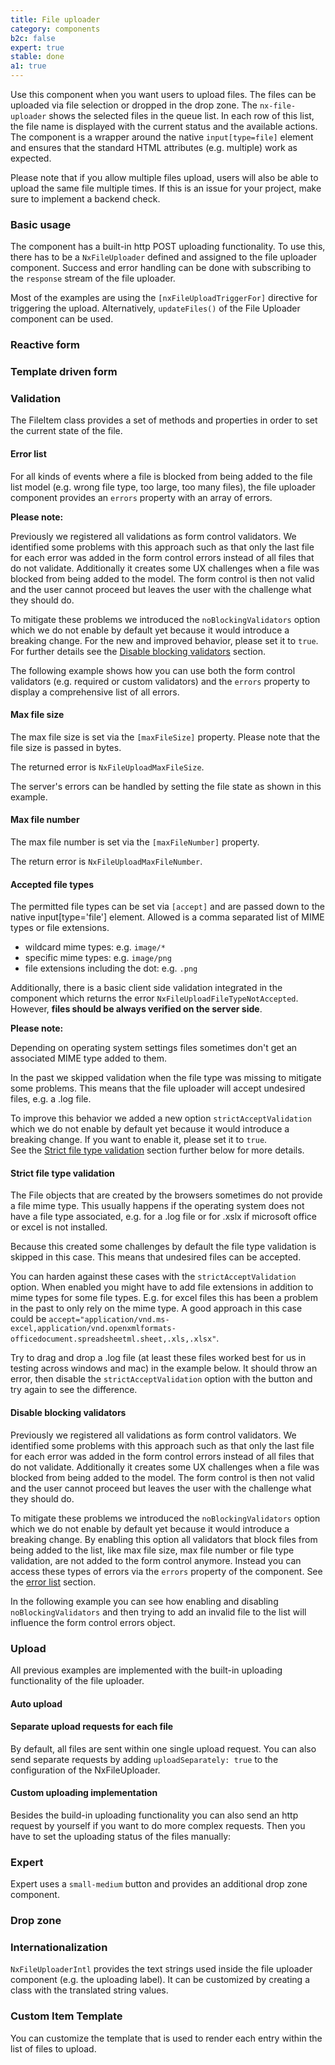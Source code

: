```yaml
---
title: File uploader
category: components
b2c: false
expert: true
stable: done
a1: true
---
```


Use this component when you want users to upload files. The files can be uploaded via file selection or dropped in the drop zone. The `nx-file-uploader` shows the selected files in the queue list. In each row of this list, the file name is displayed with the current status and the available actions. The component is a wrapper around the native `input[type=file]` element and ensures that the standard HTML attributes (e.g. multiple) work as expected.

Please note that if you allow multiple files upload, users will also be able to upload the same file multiple times. If this is an issue for your project, make sure to implement a backend check.

### Basic usage

The component has a built-in http POST uploading functionality. To use this, there has to be a `NxFileUploader` defined and assigned to the file uploader component. Success and error handling can be done with subscribing to the `response` stream of the file uploader.

Most of the examples are using the `[nxFileUploadTriggerFor]` directive for triggering the upload. Alternatively, `updateFiles()` of the File Uploader component can be used.

<!-- example(file-uploader-basic) -->

### Reactive form

<!-- example(file-uploader-reactive) -->

### Template driven form

<!-- example(file-uploader-template-driven) -->

### Validation

The FileItem class provides a set of methods and properties in order to set the current state of the file.

#### Error list
For all kinds of events where a file is blocked from being added to the file list model (e.g. wrong file type, too large, too many files), the file uploader component provides an `errors` property with an array of errors.

<div class="docs-deprecation-warning">
    <strong>Please note: </strong><br>
    <p>Previously we registered all validations as form control validators. We identified some problems with this approach such as that only the last file for each error was added in the form control errors instead of all files that do not validate. Additionally it creates some UX challenges when a file was blocked from being added to the model. The form control is then not valid and the user cannot proceed but leaves the user with the challenge what they should do.</p>
    <p>To mitigate these problems we introduced the <code>noBlockingValidators</code> option which we do not enable by default yet because it would introduce a breaking change. For the new and improved behavior, please set it to <code>true</code>.
    For further details see the <a href="./documentation/file-uploader/overview#disable-blocking-validators">Disable blocking validators</a> section.</p>
</div>

The following example shows how you can use both the form control validators (e.g. required or custom validators) and the `errors` property to display a comprehensive list of all errors.

<!-- example(file-uploader-error-list) -->

#### Max file size

The max file size is set via the `[maxFileSize]` property. Please note that the file size is passed in bytes.

The returned error is `NxFileUploadMaxFileSize`.

The server's errors can be handled by setting the file state as shown in this example.

<!-- example(file-uploader-validation) -->

#### Max file number

The max file number is set via the `[maxFileNumber]` property.

The return error is `NxFileUploadMaxFileNumber`.

<!-- example(file-uploader-max-file-number) -->

#### Accepted file types

The permitted file types can be set via `[accept]` and are passed down to the native input[type='file'] element. Allowed is a comma separated list of MIME types or file extensions.

- wildcard mime types: e.g. `image/*`
- specific mime types: e.g. `image/png`
- file extensions including the dot: e.g. `.png`

Additionally, there is a basic client side validation integrated in the component which returns the error `NxFileUploadFileTypeNotAccepted`. However, **files should be always verified on the server side**.

<div class="docs-deprecation-warning">
  <strong>Please note: </strong><br>
  <p>Depending on operating system settings files sometimes don't get an associated MIME type added to them.</p>
  <p>
  In the past we skipped validation when the file type was missing to mitigate some problems. This means that the file uploader will accept undesired files, e.g. a .log file.</p><p> To improve this behavior we added a new option <code>strictAcceptValidation</code> which we do not enable by default yet because it would introduce a breaking change. If you want to enable it, please set it to <code>true</code>.<br>
  See the <a href="./documentation/file-uploader/overview#strict-file-type-validation">Strict file type validation</a> section further below for more details.</p>
</div>

<!-- example(file-uploader-type-validation) -->

#### Strict file type validation

The File objects that are created by the browsers sometimes do not provide a file mime type. This usually happens if the operating system does not have a file type associated, e.g. for a .log file or for .xslx if microsoft office or excel is not installed.

Because this created some challenges by default the file type validation is skipped in this case. This means that undesired files can be accepted.

You can harden against these cases with the `strictAcceptValidation` option. When enabled you might have to add file extensions in addition to mime types for some file types. E.g. for excel files this has been a problem in the past to only rely on the mime type. A good approach in this case could be  `accept="application/vnd.ms-excel,application/vnd.openxmlformats-officedocument.spreadsheetml.sheet,.xls,.xlsx"`.

Try to drag and drop a .log file (at least these files worked best for us in testing across windows and mac) in the example below. It should throw an error, then disable the `strictAcceptValidation` option with the button and try again to see the difference.

<!-- example(file-uploader-strict-type-validation) -->

#### Disable blocking validators

Previously we registered all validations as form control validators. We identified some problems with this approach such as that only the last file for each error was added in the form control errors instead of all files that do not validate. Additionally it creates some UX challenges when a file was blocked from being added to the model. The form control is then not valid and the user cannot proceed but leaves the user with the challenge what they should do.<br>

To mitigate these problems we introduced the <code>noBlockingValidators</code> option which we do not enable by default yet because it would introduce a breaking change. By enabling this option all validators that block files from being added to the list, like max file size, max file number or file type validation, are not added to the form control anymore. Instead you can access these types of errors via the <code>errors</code> property of the component. See the <a href="./documentation/file-uploader/overview#error-list">error list</a> section.

In the following example you can see how enabling and disabling `noBlockingValidators` and then trying to add an invalid file to the list will influence the form control errors object.

<!-- example(file-uploader-disable-common-validators) -->

### Upload

All previous examples are implemented with the built-in uploading functionality of the file uploader.

#### Auto upload

<!-- example(file-uploader-auto) -->

#### Separate upload requests for each file

By default, all files are sent within one single upload request. You can also send separate requests by adding `uploadSeparately: true` to the configuration of the NxFileUploader.

<!-- example(file-uploader-separate-requests) -->

#### Custom uploading implementation

Besides the build-in uploading functionality you can also send an http request by yourself if you want to do more complex requests. Then you have to set the uploading status of the files manually:

<!-- example(file-uploader-with-request) -->

<div class="docs-expert-container">

### Expert

Expert uses a `small-medium` button and provides an additional drop zone component.

<!-- example(file-uploader-expert) -->

### Drop zone

<!-- example(file-uploader-drop-zone) -->
</div>

### Internationalization

`NxFileUploaderIntl` provides the text strings used inside the file uploader component (e.g. the uploading label). It can be customized by creating a class with the translated string values.

<!-- example(file-uploader-intl) -->

### Custom Item Template

You can customize the template that is used to render each entry within the list of files to upload.

<!-- example(file-uploader-custom-item) -->
